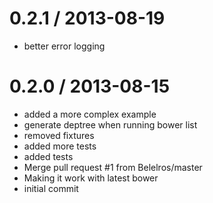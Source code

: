 
0.2.1 / 2013-08-19 
==================

  * better error logging

0.2.0 / 2013-08-15 
==================

  * added a more complex example
  * generate deptree when running bower list
  * removed fixtures
  * added more tests
  * added tests
  * Merge pull request #1 from Belelros/master
  * Making it work with latest bower
  * initial commit
